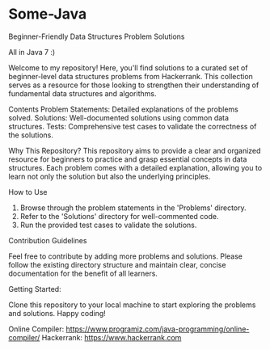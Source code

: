 # Some-Java
Beginner-Friendly Data Structures Problem Solutions

All in Java 7 :)

Welcome to my repository! Here, you'll find solutions to a curated set of beginner-level data structures problems from Hackerrank. This collection serves as a resource for those looking to strengthen their understanding of fundamental data structures and algorithms.


Contents
Problem Statements: Detailed explanations of the problems solved.
Solutions: Well-documented solutions using common data structures.
Tests: Comprehensive test cases to validate the correctness of the solutions.


Why This Repository?
This repository aims to provide a clear and organized resource for beginners to practice and grasp essential concepts in data structures. Each problem comes with a detailed explanation, allowing you to learn not only the solution but also the underlying principles.

How to Use
1. Browse through the problem statements in the 'Problems' directory.
2. Refer to the 'Solutions' directory for well-commented code.
3. Run the provided test cases to validate the solutions.

Contribution Guidelines

Feel free to contribute by adding more problems and solutions. Please follow the existing directory structure and maintain clear, concise documentation for the benefit of all learners.

Getting Started:

Clone this repository to your local machine to start exploring the problems and solutions. Happy coding!

Online Compiler: https://www.programiz.com/java-programming/online-compiler/
Hackerrank: https://www.hackerrank.com
